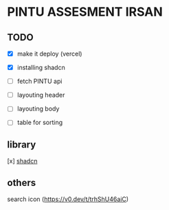 # PINTU ASSESMENT IRSAN

## TODO

- [x] make it deploy (vercel)
- [x] installing shadcn
- [ ] fetch PINTU api
- [ ] layouting header
- [ ] layouting body
- [ ] table for sorting


## library

[x] [shadcn](https://ui.shadcn.com/)

## others

search icon (https://v0.dev/t/trhShU46aiC)
